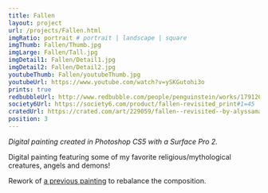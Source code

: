 ```yaml
---
title: Fallen
layout: project
url: /projects/Fallen.html
imgRatio: portrait # portrait | landscape | square
imgThumb: Fallen/Thumb.jpg
imgLarge: Fallen/Tall.jpg
imgDetail1: Fallen/Detail1.jpg
imgDetail2: Fallen/Detail2.jpg
youtubeThumb: Fallen/youtubeThumb.jpg
youtubeUrl: https://www.youtube.com/watch?v=ySKGutohi3o
prints: true
redbubbleUrl: http://www.redbubble.com/people/penguinstein/works/17912617-fallen-revisited
society6Url: https://society6.com/product/fallen-revisited_print#1=45
cratedUrl: https://crated.com/art/229059/fallen--revisited--by-alyssamay?product=PO&size=18%7C12
position: 3
---
```


*Digital painting created in Photoshop CS5 with a Surface Pro 2.* 

Digital painting featuring some of my favorite religious/mythological creatures, angels and demons! 

Rework of [a previous painting](http://tmblr.co/ZmEH6t1mjq5Iz) to rebalance the composition.